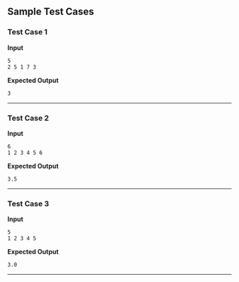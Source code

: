 ## Sample Test Cases

### Test Case 1
**Input**
```
5
2 5 1 7 3
```
**Expected Output**
```
3
```

---

### Test Case 2
**Input**
```
6
1 2 3 4 5 6
```
**Expected Output**
```
3.5
```

---

### Test Case 3
**Input**
```
5
1 2 3 4 5
```
**Expected Output**
```
3.0
```

---